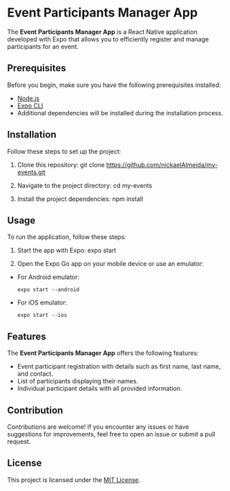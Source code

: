 # Event Participants Manager App

The **Event Participants Manager App** is a React Native application developed with Expo that allows you to efficiently register and manage participants for an event.

## Prerequisites

Before you begin, make sure you have the following prerequisites installed:

- [Node.js](https://nodejs.org/)
- [Expo CLI](https://docs.expo.dev/get-started/installation/)
- Additional dependencies will be installed during the installation process.

## Installation

Follow these steps to set up the project:

1. Clone this repository:
git clone https://github.com/nickaelAlmeida/my-events.git

2. Navigate to the project directory:
cd my-events

3. Install the project dependencies:
npm install

## Usage

To run the application, follow these steps:

1. Start the app with Expo:
expo start

2. Open the Expo Go app on your mobile device or use an emulator:
- For Android emulator:
  ```
  expo start --android
  ```
- For iOS emulator:
  ```
  expo start --ios
  ```

## Features

The **Event Participants Manager App** offers the following features:

- Event participant registration with details such as first name, last name, and contact.
- List of participants displaying their names.
- Individual participant details with all provided information.

## Contribution

Contributions are welcome! If you encounter any issues or have suggestions for improvements, feel free to open an issue or submit a pull request.

## License

This project is licensed under the [MIT License](LICENSE).
